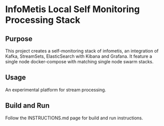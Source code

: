 # InfoMetis Local Self Monitoring Processing Stack

## Purpose

This project creates a self-monitoring stack of infometis, an integration of Kafka, StreamSets, ElasticSearch with Kibana and Grafana.
It feature a single node docker-compose with matching single node swarm stacks.

## Usage

An experimental platform for stream processing.

## Build and Run

Follow the INSTRUCTIONS.md page for build and run instructions.
